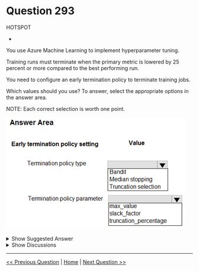 # Question 293

HOTSPOT

-

You use Azure Machine Learning to implement hyperparameter tuning.

Training runs must terminate when the primary metric is lowered by 25 percent or more compared to the best performing run.

You need to configure an early termination policy to terminate training jobs.

Which values should you use? To answer, select the appropriate options in the answer area.

NOTE: Each correct selection is worth one point.

![Question Image](images/q293_q_image410.png)

<details>
  <summary>Show Suggested Answer</summary>

  <img src="images/q293_ans_0_image411.png" alt="Answer Image"><br>

</details>

<details>
  <summary>Show Discussions</summary>

<blockquote><p><strong>oakmm</strong> <code>(Sat 23 Sep 2023 12:34)</code> - <em>Upvotes: 5</em></p><p>would Truncation Selection and Truncation_percentage be better answer?</p></blockquote>
<blockquote><p><strong>evangelist</strong> <code>(Sun 08 Dec 2024 08:24)</code> - <em>Upvotes: 2</em></p><p>Bandit Policy:
The Bandit policy is an early termination policy that stops poorly performing runs early based on the ratio of the performance of the run to the best performing run. This is suitable for the given requirement as it compares the primary metric of each run against the best run and terminates those that fall below a certain threshold.
slack_factor:
The slack_factor parameter defines the allowable slack (tolerance) as a ratio. A slack_factor of 0.75 means that runs which perform worse than 75% of the best run (i.e., lowered by 25% or more) will be terminated.</p></blockquote>
<blockquote><p><strong>Mal42</strong> <code>(Thu 22 Feb 2024 09:55)</code> - <em>Upvotes: 4</em></p><p>On exam 18 Aug 2023</p></blockquote>
<blockquote><p><strong>snegnik</strong> <code>(Fri 01 Dec 2023 18:40)</code> - <em>Upvotes: 3</em></p><p>Bandit policy is based on slack factor/slack amount and evaluation interval. Bandit policy ends a job when the primary metric isn&#x27;t within the specified slack factor/slack amount of the most successful job.</p></blockquote>
<blockquote><p><strong>Tommo565</strong> <code>(Thu 21 Sep 2023 13:12)</code> - <em>Upvotes: 4</em></p><p>Correct: https://learn.microsoft.com/en-us/azure/machine-learning/how-to-tune-hyperparameters#bandit-policy</p></blockquote>

</details>

---

[<< Previous Question](question_292.md) | [Home](/index.md) | [Next Question >>](question_294.md)
